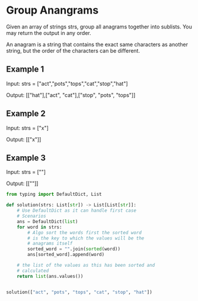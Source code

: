 # Group Anangrams

Given an array of strings strs, group all anagrams together into sublists. You
may return the output in any order.

An anagram is a string that contains the exact same characters as another
string, but the order of the characters can be different.

## Example 1

Input: strs = ["act","pots","tops","cat","stop","hat"]

Output: [["hat"],["act", "cat"],["stop", "pots", "tops"]]

## Example 2

Input: strs = ["x"]

Output: [["x"]]

## Example 3

Input: strs = [""]

Output: [[""]]

```python
from typing import DefaultDict, List

def solution(strs: List[str]) -> List[List[str]]:
    # Use DefaultDict as it can handle first case 
    # Scenarios 
    ans = DefaultDict(list)
    for word in strs:
        # Algo sort the words first the sorted word
        # is the key to which the values will be the 
        # anagrams itself
        sorted_word = "".join(sorted(word))
        ans[sorted_word].append(word)

    # the list of the values as this has been sorted and 
    # calculated 
    return list(ans.values())


solution(["act", "pots", "tops", "cat", "stop", "hat"])
```
